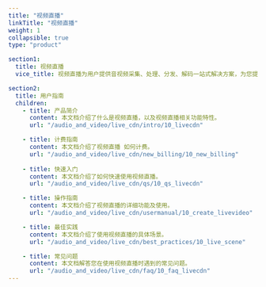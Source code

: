 ```yaml
---
title: "视频直播"
linkTitle: "视频直播"
weight: 1
collapsible: true
type: "product"

section1:
  title: 视频直播
  vice_title: 视频直播为用户提供音视频采集、处理、分发、解码一站式解决方案，为您提供快速接入、高清流畅、高并发、低时延的获得互联网音视频直播服务。

section2:
  title: 用户指南
  children:
    - title: 产品简介
      content: 本文档介绍了什么是视频直播，以及视频直播相关功能特性。
      url: "/audio_and_video/live_cdn/intro/10_livecdn"

    - title: 计费指南
      content: 本文档介绍了视频直播 如何计费。
      url: "/audio_and_video/live_cdn/new_billing/10_new_billing"  
  
    - title: 快速入门
      content: 本文档介绍了如何快速使用视频直播。
      url: "/audio_and_video/live_cdn/qs/10_qs_livecdn"

    - title: 操作指南
      content: 本文档介绍了视频直播的详细功能及使用。
      url: "/audio_and_video/live_cdn/usermanual/10_create_livevideo"

    - title: 最佳实践
      content: 本文档介绍了使用视频直播的具体场景。
      url: "/audio_and_video/live_cdn/best_practices/10_live_scene"

    - title: 常见问题
      content: 本文档解答您在使用视频直播时遇到的常见问题。
      url: "/audio_and_video/live_cdn/faq/10_faq_livecdn"
---
```



<!-- type: "product" 这个参数表明这是一个产品index页面 -->
<!-- section1 为产品index页面 主标题 副标题 video  video_img为视频图片  -->
<!-- section2 为产品index页面 第一个大块的用户文档配置  -->
<!-- section3 为产品index页面 第二个大块的开发者文档配置  -->
<!-- section4 为产品index页面 第三个大块的学习路径配置  -->